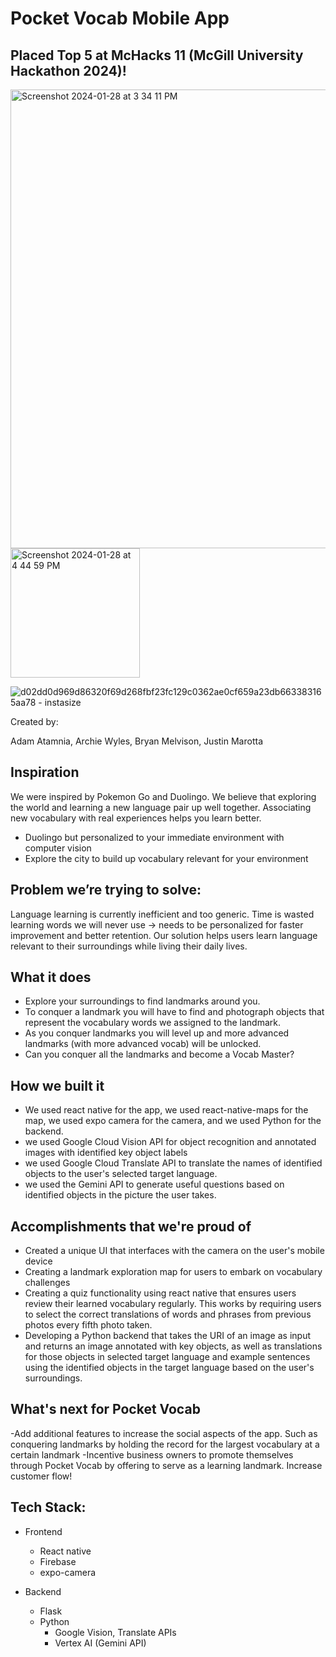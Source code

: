 # Pocket Vocab Mobile App
## Placed Top 5 at McHacks 11 (McGill University Hackathon 2024)!

<img width="734" alt="Screenshot 2024-01-28 at 3 34 11 PM" src="https://github.com/JustinMarotta/mchacks/assets/109969478/f7bc9e3b-acb3-4216-8672-804a93a9f6fe"> <img width="207" alt="Screenshot 2024-01-28 at 4 44 59 PM" src="https://github.com/JustinMarotta/mchacks/assets/109969478/f8899b52-6f6f-4804-b570-129e8c14480f">

![d02dd0d969d86320f69d268fbf23fc129c0362ae0cf659a23db663383165aa78 - instasize](https://github.com/JustinMarotta/mchacks/assets/109969478/35c98575-3046-432f-be74-955402c0ef20)

Created by:

Adam Atamnia,
Archie Wyles,
Bryan Melvison,
Justin Marotta

## Inspiration
We were inspired by Pokemon Go and Duolingo. We believe that exploring the world and learning a new language pair up well together. Associating new vocabulary with real experiences helps you learn better.

- Duolingo but personalized to your immediate environment with computer vision
- Explore the city to build up vocabulary relevant for your environment

## Problem we’re trying to solve:

Language learning is currently inefficient and too generic. Time is wasted learning words we will never use → needs to be personalized for faster improvement and better retention. Our solution helps users learn language relevant to their surroundings while living their daily lives.

## What it does
- Explore your surroundings to find landmarks around you. 
- To conquer a landmark you will have to find and photograph objects that represent the vocabulary words we assigned to the landmark. 
- As you conquer landmarks you will level up and more advanced landmarks (with more advanced vocab) will be unlocked.
- Can you conquer all the landmarks and become a Vocab Master?

## How we built it
- We used react native for the app, we used react-native-maps for the map, we used expo camera for the camera, and we used Python for the backend.
- we used Google Cloud Vision API for object recognition and annotated images with identified key object labels
- we used Google Cloud Translate API to translate the names of identified objects to the user's selected target language.
- we used the Gemini API to generate useful questions based on identified objects in the picture the user takes.


## Accomplishments that we're proud of
- Created a unique UI that interfaces with the camera on the user's mobile device
- Creating a landmark exploration map for users to embark on vocabulary challenges
- Creating a quiz functionality using react native that ensures users review their learned vocabulary regularly. This works by requiring users to select the correct translations of words and phrases from previous photos every fifth photo taken.
- Developing a Python backend that takes the URI of an image as input and returns an image annotated with key objects, as well as translations for those objects in selected target language and example sentences using the identified objects in the target language based on the user's surroundings.


## What's next for Pocket Vocab
-Add additional features to increase the social aspects of the app. Such as conquering landmarks by holding the record for the largest vocabulary at a certain landmark 
-Incentive business owners to promote themselves through Pocket Vocab by offering to serve as a learning landmark. Increase customer flow!



## Tech Stack:

- Frontend
    - React native
    - Firebase
    - expo-camera

- Backend
    - Flask
    - Python
      - Google Vision, Translate APIs
      - Vertex AI (Gemini API) 
  
